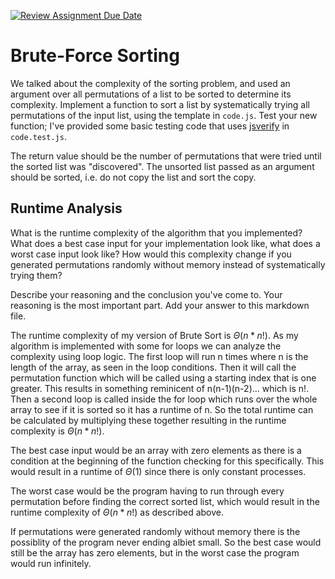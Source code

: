 [![Review Assignment Due Date](https://classroom.github.com/assets/deadline-readme-button-24ddc0f5d75046c5622901739e7c5dd533143b0c8e959d652212380cedb1ea36.svg)](https://classroom.github.com/a/7eEMzrNd)
# Brute-Force Sorting

We talked about the complexity of the sorting problem, and used an argument over
all permutations of a list to be sorted to determine its complexity. Implement
a function to sort a list by systematically trying all permutations of the input
list, using the template in `code.js`. Test your new function; I've provided
some basic testing code that uses [jsverify](https://jsverify.github.io/) in
`code.test.js`.

The return value should be the number of permutations that were tried until the
sorted list was "discovered". The unsorted list passed as an argument should be
sorted, i.e. do not copy the list and sort the copy.

## Runtime Analysis

What is the runtime complexity of the algorithm that you implemented? What does
a best case input for your implementation look like, what does a worst case
input look like? How would this complexity change if you generated permutations
randomly without memory instead of systematically trying them?

Describe your reasoning and the conclusion you've come to. Your reasoning is the
most important part. Add your answer to this markdown file.

The runtime complexity of my version of Brute Sort is $\Theta (n * n!)$. As my algorithm
is implemented with some for loops we can analyze the complexity using loop logic.
The first loop will run n times where n is the length of the array, as seen in the loop
conditions. Then it will call the permutation function which will be called using a starting
index that is one greater. This results in something reminicent of n(n-1)(n-2)... which is
n!. Then a second loop is called inside the for loop which runs over the whole array to see
if it is sorted so it has a runtime of n. So the total runtime can be calculated by 
multiplying these together resulting in the runtime complexity is $\Theta (n*n!)$.

The best case input would be an array with zero elements as there is a condition at the 
beginning of the function checking for this specifically. This would result in a 
runtime of $\Theta (1)$ since there is only constant processes.

The worst case would be the program having to run through every permutation before 
finding the correct sorted list, which would result in the runtime complexity of 
$\Theta (n*n!)$ as described above.

If permutations were generated randomly without memory there is the possiblity of
the program never ending albiet small. So the best case would still be the array
has zero elements, but in the worst case the program would run infinitely.
